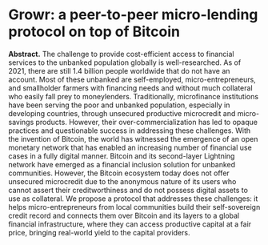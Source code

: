 # Growr: a peer-to-peer micro-lending protocol on top of Bitcoin

**Abstract.** The challenge to provide cost-efficient access to financial services to the unbanked population globally is well-researched. As of 2021, there are still 1.4 billion people worldwide that do not have an account. Most of these unbanked are self-employed, micro-entrepreneurs, and smallholder farmers with financing needs and without much collateral who easily fall prey to moneylenders. Traditionally, microfinance institutions have been serving the poor and unbanked population, especially in developing countries, through unsecured productive microcredit and micro-savings products. However, their over-commercialization has led to opaque practices and questionable success in addressing these challenges. With the invention of Bitcoin, the world has witnessed the emergence of an open monetary network that has enabled an increasing number of financial use cases in a fully digital manner. Bitcoin and its second-layer Lightning network have emerged as a financial inclusion solution for unbanked communities. However, the Bitcoin ecosystem today does not offer unsecured microcredit due to the anonymous nature of its users who cannot assert their creditworthiness and do not possess digital assets to use as collateral. We propose a protocol that addresses these challenges: it helps micro-entrepreneurs from local communities build their self-sovereign credit record and connects them over Bitcoin and its layers to a global financial infrastructure, where they can access productive capital at a fair price, bringing real-world yield to the capital providers.

<div style="page-break-after: always;"></div>

